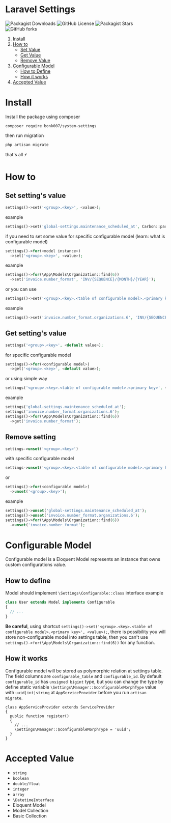 Laravel Settings
=======================
![Packagist Downloads](https://img.shields.io/packagist/dt/bonk007/system-settings)
![GitHub License](https://img.shields.io/github/license/bonk007/laravel-settings)
![Packagist Stars](https://img.shields.io/packagist/stars/bonk007/system-settings)
![GitHub forks](https://img.shields.io/github/forks/bonk007/laravel-settings)

1. [Install](#install)
2. [How to](#how-to)
   - [Set Value](#set-settings-value)
   - [Get Value](#get-settings-value)
   - [Remove Value](#remove-setting)
4. [Configurable Model](#configurable-model)
   - [How to Define](#how-to-define)
   - [How it works](#how-it-works)
6. [Accepted Value](#accepted-value)

# Install
Install the package using composer 
``` 
composer require bonk007/system-settings
``` 
then run migration 
```
php artisan migrate
```
that's all :zap:

# How to

## Set setting's value
```php
settings()->set('<group>.<key>', <value>);
```
example
```php
settings()->set('global-settings.maintenance_scheduled_at', Carbon::parse('2024-07-01 00:00:00'));
```
if you need to set some value for specific configurable model (learn: what is configurable model)
```php
settings()->for(<model instance>)
  ->set('<group>.<key>', <value>);
```
example
```php
settings()->for(\App\Models\Organization::find(6))
  ->set('invoice.number_format', 'INV/{SEQUENCE}/{MONTH}/{YEAR}');
```
or you can use
```php
settings()->set('<group>.<key>.<table of configurable model>.<primary key>', <value>);
```
example
```php
settings()->set('invoice.number_format.organizations.6', 'INV/{SEQUENCE}/{MONTH}/{YEAR}');
```

## Get setting's value
```php
settings('<group>.<key>', <default value>);
```
for specific configurable model
```php
settings()->for(<configurable model>)
  ->get('<group>.<key>', <default value>);
```
or using simple way
```php
settings('<group>.<key>.<table of configurable model>.<primary key>', <default value>)
```
example
```php
settings('global-settings.maintenance_scheduled_at');
settings('invoice.number_format.organizations.6');
settings()->for(\App\Models\Organization::find(6))
  ->get('invoice.number_format');
```
## Remove setting
```php
settings->unset('<group>.<key>')
```
with specific configurable model

```php
settings->unset('<group>.<key>.<table of configurable model>.<primary key>')
```
or 
```php
settings()->for(<configurable model>)
  ->unset('<group>.<key>');
```

example
```php
settings()->unset('global-settings.maintenance_scheduled_at');
settings()->unset('invoice.number_format.organizations.6');
settings()->for(\App\Models\Organization::find(6))
  ->unset('invoice.number_format');
```

# Configurable Model
Configurable model is a Eloquent Model represents an instance that owns custom configurations value.

## How to define
Model should implement `\Settings\Configurable::class` interface
example
```php
class User extends Model implements Configurable
{
  // ...
}
```
**Be careful**, using shortcut `settings()->set('<group>.<key>.<table of configurable model>.<primary key>', <value>);`, there is possibility you will store non-configurable model into settings table, then you can't use `settings()->for(\App\Models\Organization::find(6))` for any function.

## How it works
Configurable model will be stored as polymorphic relation at settings table. The field columns are `configurable_table` and `configurable_id`. By default `configurable_id` has `unsigned bigint` type, but you can change the type by define static variable `\Settings\Manager::$configurableMorphType` value with `uuid|int|string` at `AppServiceProvider` before you run `artisan migrate`.
```
class AppServiceProvider extends ServiceProvider
{
  public function register()
  {
    // ...
    \Settings\Manager::$configurableMorphType = 'uuid';
  }
}
```

# Accepted Value
- `string`
- `boolean`
- `double/float`
- `integer`
- `array`
- `\DatetimeInterface`
- Eloquent Model
- Model Collection
- Basic Collection
